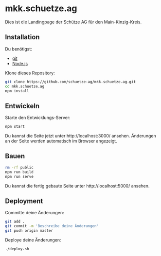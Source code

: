 # mkk.schuetze.ag

Dies ist die Landingpage der Schütze AG für den Main-Kinzig-Kreis.

## Installation

Du benötigst:

- [git](https://git-scm.com/)
- [Node.js](https://nodejs.org/en/download/)

Klone dieses Repository:

```bash
git clone https://github.com/schuetze-ag/mkk.schuetze.ag.git
cd mkk.schuetze.ag
npm install
```

## Entwickeln

Starte den Entwicklungs-Server:

```bash
npm start
```

Du kannst die Seite jetzt unter http://localhost:3000/ ansehen. Änderungen an der Seite werden automatisch im Browser angezeigt.

## Bauen

```bash
rm -rf public
npm run build
npm run serve
```

Du kannst die fertig gebaute Seite unter http://localhost:5000/ ansehen.

## Deployment

Committe deine Änderungen:

```bash
git add .
git commit -m 'Beschreibe deine Änderungen'
git push origin master
```

Deploye deine Änderungen:

```bash
./deploy.sh
```
